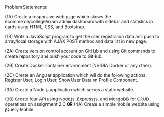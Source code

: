 
Problem Statements:

(1A) Create a responsive web page which shows the ecommerce/college/exam admin dashboard with sidebar and statistics in cards using HTML, CSS, and Bootstrap.

(1B) Write a JavaScript program to get the user registration data and push to array/local storage with AJAX POST method and data list in new page.

(2A) Create version control account on GitHub and using Git commands to create repository and push your code to GitHub.

(2B) Create Docker container environment (NVIDIA Docker or any other).

(2C) Create an Angular application which will do the following actions: Register User, Login User, Show User Data on Profile Component.

(3A) Create a Node.js application which serves a static website.

(3B) Create four API using Node.js, Express.js, and MongoDB for CRUD operations on assignment 2.C
**OR**
(4A) Create a simple mobile website using jQuery Mobile.
